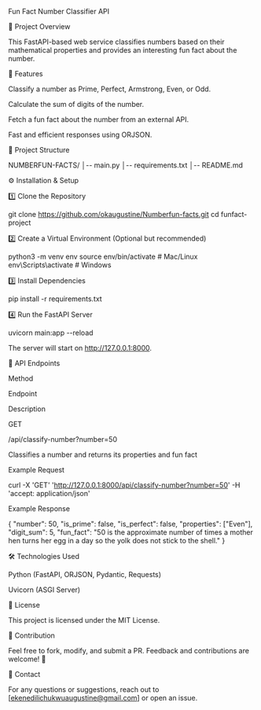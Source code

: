 Fun Fact Number Classifier API

🚀 Project Overview

This FastAPI-based web service classifies numbers based on their mathematical properties and provides an interesting fun fact about the number.

📌 Features

Classify a number as Prime, Perfect, Armstrong, Even, or Odd.

Calculate the sum of digits of the number.

Fetch a fun fact about the number from an external API.

Fast and efficient responses using ORJSON.

📂 Project Structure

NUMBERFUN-FACTS/
│-- main.py
│-- requirements.txt
│-- README.md

⚙️ Installation & Setup

1️⃣ Clone the Repository

git clone https://github.com/okaugustine/Numberfun-facts.git
cd funfact-project

2️⃣ Create a Virtual Environment (Optional but recommended)

python3 -m venv env
source env/bin/activate  # Mac/Linux
env\Scripts\activate  # Windows

3️⃣ Install Dependencies

pip install -r requirements.txt

4️⃣ Run the FastAPI Server

uvicorn main:app --reload

The server will start on http://127.0.0.1:8000.

📌 API Endpoints

Method

Endpoint

Description

GET

/api/classify-number?number=50

Classifies a number and returns its properties and fun fact

Example Request

curl -X 'GET' 'http://127.0.0.1:8000/api/classify-number?number=50' -H 'accept: application/json'

Example Response

{
    "number": 50,
    "is_prime": false,
    "is_perfect": false,
    "properties": ["Even"],
    "digit_sum": 5,
    "fun_fact": "50 is the approximate number of times a mother hen turns her egg in a day so the yolk does not stick to the shell."
}

🛠️ Technologies Used

Python (FastAPI, ORJSON, Pydantic, Requests)

Uvicorn (ASGI Server)

📜 License

This project is licensed under the MIT License.

🙌 Contribution

Feel free to fork, modify, and submit a PR. Feedback and contributions are welcome! 🎉

📧 Contact

For any questions or suggestions, reach out to [ekenedilichukwuaugustine@gmail.com] or open an issue.
